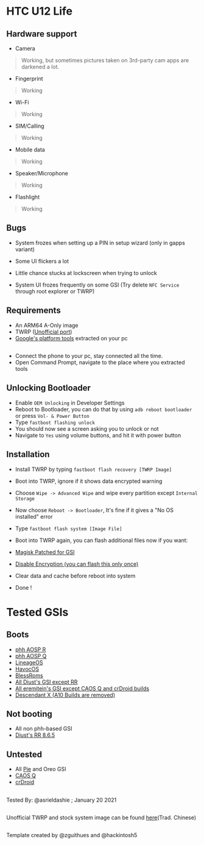 # HTC U12 Life

## Hardware support

* Camera
> Working, but sometimes pictures taken on 3rd-party cam apps are darkened a lot.

* Fingerprint
> Working

* Wi-Fi
>Working

* SIM/Calling
> Working
 
* Mobile data
> Working

* Speaker/Microphone
> Working

* Flashlight
> Working

## Bugs

* System frozes when setting up a PIN in setup wizard (only in gapps variant)

* Some UI flickers a lot

* Little chance stucks at lockscreen when trying to unlock

* System UI frozes frequently on some GSI (Try delete `NFC Service` through root explorer or TWRP)

## Requirements

* An ARM64 A-Only image
* TWRP ([Unofficial port](https://onedrive.live.com/redir?resid=F9B931D7BD8BE27F!21020&authkey=!AOpIrolXJBtxyw0))
* [Google's platform tools](https://developer.android.com/studio/releases/platform-tools) extracted on your pc
##
* Connect the phone to your pc, stay connected all the time.
* Open Command Prompt, navigate to the place where you extracted tools


## Unlocking Bootloader

* Enable `OEM Unlocking` in Developer Settings
* Reboot to Bootloader, you can do that by using `adb reboot bootloader` or press `Vol- & Power Button`
* Type `fastboot flashing unlock` 
* You should now see a screen asking you to unlock or not
* Navigate to `Yes` using volume buttons, and hit it with power button

## Installation

* Install TWRP by typing `fastboot flash recovery [TWRP Image]`
* Boot into TWRP, ignore if it shows data encrypted warning
* Choose `Wipe -> Advanced Wipe` and wipe every partition except `Internal Storage`
* Now choose `Reboot -> Bootloader`, It's fine if it gives a "No OS installed" error
* Type `fastboot flash system [Image File]`
* Boot into TWRP again, you can flash additional files now if you want:

* [Magisk Patched for GSI](https://github.com/ExpressLuke/phh-magisk-builder/releases/)
* [Disable Encryption (you can flash this only once)](https://forum.xda-developers.com/t/universal-dm-verity-forceencrypt-disk-quota-disabler-11-2-2020.3817389/)

* Clear data and cache before reboot into system
* Done !

# Tested GSIs

## Boots

* [phh AOSP R](https://github.com/phhusson/treble_experimentations/releases)
* [phh AOSP Q](https://github.com/phhusson/treble_experimentations/releases/tag/v222)
* [LineageOS](https://sourceforge.net/projects/andyyan-gsi/files/lineage-17.x/)
* [HavocOS](https://sourceforge.net/projects/havoc-os/files/arm64-aonly/)
* [BlessRoms](https://sourceforge.net/projects/treblerom/files/BLESS)
* [All Diust's GSI except RR](https://sourceforge.net/projects/androidgsi/files/)
* [All eremitein's GSI except CAOS Q and crDroid builds](https://sourceforge.net/projects/treblerom/files/)
* [Descendant X (A10 Builds are removed)](https://downloads.descendant.me/)

## Not booting

* All non phh-based GSI
* [Diust's RR 8.6.5](https://sourceforge.net/projects/androidgsi/files/ResurrectionRemixOS/RRQ_8.6.5/Resurrection_Remix_8.6.5_arm64-a_vanilla.img.xz/download)

## Untested

* All [Pie](https://github.com/phhusson/treble_experimentations/wiki/Generic-System-Image-%28GSI%29-list#official-android-9-pie) and Oreo GSI
* [CAOS Q](https://sourceforge.net/projects/treblerom/files/CAOS/2020.10.29/caos-v224-201029-arm64-agN.img.xz/download)
* [crDroid](https://sourceforge.net/projects/treblerom/files/crDRom/2020.10.19/crdrom-v224-201019-arm64-agN.img.xz/download)

##
Tested By: @asrieldashie ; January 20 2021
##
Unofficial TWRP and stock system image can be found [here](https://m.gamer.com.tw/forum/C.php?bsn=60559&snA=50050)(Trad. Chinese)
##
Template created by @zguithues and @hackintosh5
